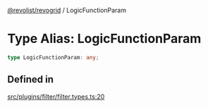 [@revolist/revogrid](README.md) / LogicFunctionParam

# Type Alias: LogicFunctionParam

```ts
type LogicFunctionParam: any;
```

## Defined in

[src/plugins/filter/filter.types.ts:20](https://github.com/revolist/revogrid/blob/65763a3c3cbba79c84cbcd4109976d8fec48b078/src/plugins/filter/filter.types.ts#L20)
